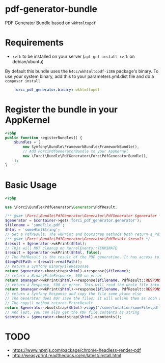 # pdf-generator-bundle

PDF Generator Bundle based on `wkhtmltopdf`

# Requirements

- `xvfb` to be installed on your server (`apt-get install xvfb` on debian/ubuntu)

By default this bundle uses the `h4cc/wkhtmltopdf-i386` package's binary. 
To use your system binary, add this to your parameters.yml.dist file and do a `composer install`

```yaml
    forci_pdf_generator.binary: wkhtmltopdf
```

# Register the bundle in your AppKernel

```php
<?php
public function registerBundles() {
    $bundles = [
        new Symfony\Bundle\FrameworkBundle\FrameworkBundle(),
        // Add ForciPdfGeneratorBundle to your AppKernel
        new \Forci\Bundle\PdfGenerator\ForciPdfGeneratorBundle(),
    ];
}

```

# Basic Usage

```php
<?php 

use \Forci\Bundle\PdfGenerator\Generator\PdfResult;

/** @var \Forci\Bundle\PdfGenerator\Generator\PdfGenerator $generator */
$generator = $container->get('forci_pdf_generator.generator');
$filename = 'someFile.pdf';
$html = 'someHtmlString';
// Get a PdfResult. The wkPrint and bootstrap methods both return a PdfResult
/** @var \Forci\Bundle\PdfGenerator\Generator\PdfResult $result */
$result = $generator->wkPrint($html);
// This will NOT cleanup on KernelEvents::TERMINATE
$result = $generator->wkPrint($html, false);
// The PdfResult is the result of the PDF generation. It has access to the temporary PDF file
$tempPdfPath = $result->realPath();
// return a Symfony BinaryFileResponse
return $generator->bootstrap($html)->response($filename);
// return a BinaryFileResponse, 500 on error
return $manager->wkPrint($html)->response($filename, PdfResult::RESPONSE_ON_ERROR_500_RESPONSE);
// return a Response, 500 on error. This will read the whole file into memory and set it to the newly created Response object
return $manager->wkPrint($html)->response($filename, PdfResult::RESPONSE_ON_ERROR_500_RESPONSE | PdfResult::RESPONSE_TYPE_NORMAL);
// return a Symfony Response and copy the file some place else
// The Generator does NOT save the files; it will unlink them as soon as the request is finished
// The copy() method returns PrintResult
return $generator->bootstrap($html)->copy('/some/location/someFile.pdf')->response($filename);
// And last, you can also get the PDF file contents as string
$contents = $generator->bootstrap($html)->contents();
```

# TODO 

- https://www.npmjs.com/package/chrome-headless-render-pdf
- http://weasyprint.readthedocs.io/en/latest/install.html